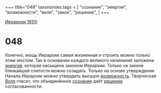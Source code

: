 +++
title="048"
taxonomies.tags = [
"сознание",
"энергия",
"возможности",
"воля",
"закон",
"решение",
]
+++

[Иерархия 1931г](/agni/19312)

# 048
Конечно, мощь Иерархии самая жизненная и строить можно только этим мостом. Так в основании каждого великого начинания заложена [энергия](/tags/энергия), которая насыщена законом Иерархии. Только на законе ближайшей слитости можно созидать. Только на основе утверждения Начала Иерархии можно утвердить высшую [возможность](/tags/возможности). Творческая [Воля](/tags/воля) гласит, что объединённое [сознание](/tags/сознание) даёт [решение](/tags/решение) согласованности.   

